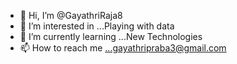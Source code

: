 - 👋 Hi, I’m @GayathriRaja8
- 👀 I’m interested in ...Playing with data
- 🌱 I’m currently learning ...New Technologies
- 📫 How to reach me ...gayathripraba3@gmail.com

<!---
GayathriRaja8/GayathriRaja8 is a ✨ special ✨ repository because its `README.md` (this file) appears on your GitHub profile.
You can click the Preview link to take a look at your changes.
--->

